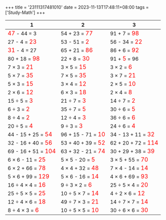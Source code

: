+++ 
title = '23111317481010' 
date = 2023-11-13T17:48:11+08:00 
tags = ['Study-Math'] 
+++ 

1 | 2 | 3 
-- | -- | -- 
<font color=red size=4>47</font> - 44 =  3 | 54 + 23 = <font color=red size=4>77</font> | 91 +  7 = <font color=red size=4>98</font> 
27 -  4 = <font color=red size=4>23</font> | 53 - 51 = <font color=red size=4> 2</font> | 56 - 34 = <font color=red size=4>22</font> 
<font color=red size=4>31</font> -  4 = 27 | 65 + 21 = <font color=red size=4>86</font> | 86 +  6 = <font color=red size=4>92</font> 
80 + 18 = <font color=red size=4>98</font> | 22 +  8 = <font color=red size=4>30</font> | 91 + <font color=red size=4> 5</font> = 96 
 7 ×  3 = <font color=red size=4>21</font> |  3 ×  5 = <font color=red size=4>15</font> |  3 ×  2 = <font color=red size=4> 6</font> 
 5 ×  7 = <font color=red size=4>35</font> |  7 ×  5 = <font color=red size=4>35</font> |  3 ×  7 = <font color=red size=4>21</font> 
 5 ×  3 = <font color=red size=4>15</font> |  3 ×  4 = <font color=red size=4>12</font> |  2 ×  5 = <font color=red size=4>10</font> 
 2 ×  6 = <font color=red size=4>12</font> |  6 ×  3 = <font color=red size=4>18</font> |  2 ×  4 = <font color=red size=4> 8</font> 
15 ÷  5 = <font color=red size=4> 3</font> | 21 ÷  7 = <font color=red size=4> 3</font> | 14 ÷  7 = <font color=red size=4> 2</font> 
 6 ÷  3 = <font color=red size=4> 2</font> | 35 ÷  7 = <font color=red size=4> 5</font> | 30 ÷  6 = <font color=red size=4> 5</font> 
 8 ÷  4 = <font color=red size=4> 2</font> | 12 ÷  4 = <font color=red size=4> 3</font> | 36 ÷  6 = <font color=red size=4> 6</font> 
20 ÷  5 = <font color=red size=4> 4</font> |  9 ÷  3 = <font color=red size=4> 3</font> | 24 ÷  6 = <font color=red size=4> 4</font> 
44 - 15 + 25 = <font color=red size=4>54</font> | 96 + 15 - 71 = <font color=red size=4>10</font> | 34 - 13 + 11 = <font color=red size=4>32</font> 
32 - 16 + 40 = <font color=red size=4>56</font> | 53 + 40 + 39 = <font color=red size=4>52</font> | 62 + 20 + 72 = <font color=red size=4>114</font> 
69 - 16 + 51 = <font color=red size=4>104</font> | 63 + 32 - 21 = <font color=red size=4>74</font> | 30 + 29 + 38 = <font color=red size=4>39</font> 
 6 ×  6 - 11 = <font color=red size=4>25</font> |  5 ×  5 - 20 = <font color=red size=4> 5</font> |  3 ×  5 + 55 = <font color=red size=4>70</font> 
 6 ×  2 + 66 = <font color=red size=4>78</font> |  4 ×  4 + 32 = <font color=red size=4>48</font> |  7 ×  4 - 14 = <font color=red size=4>14</font> 
 5 ×  6 + 99 = <font color=red size=4>129</font> |  5 ×  6 - 16 = <font color=red size=4>14</font> |  4 ×  6 + 69 = <font color=red size=4>93</font> 
16 ÷  4 ×  4 = <font color=red size=4>16</font> |  9 ÷  3 ×  2 = <font color=red size=4> 6</font> | 25 ÷  5 ×  4 = <font color=red size=4>20</font> 
25 ÷  5 ×  5 = <font color=red size=4>25</font> | 10 ÷  5 ×  7 = <font color=red size=4>14</font> |  4 ÷  2 ×  6 = <font color=red size=4>12</font> 
12 ÷  4 ×  6 = <font color=red size=4>18</font> | 49 ÷  7 ×  3 = <font color=red size=4>21</font> | 14 ÷  7 ×  7 = <font color=red size=4>14</font> 
 8 ÷  4 ×  3 = <font color=red size=4> 6</font> | 10 ÷  5 ×  5 = <font color=red size=4>10</font> | 30 ÷  6 ×  6 = <font color=red size=4>30</font> 


